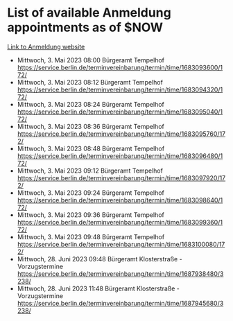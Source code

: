 # List of available Anmeldung appointments as of $NOW
[Link to Anmeldung website](https://service.berlin.de/terminvereinbarung/termin/tag.php?termin=1&anliegen[]=120686&dienstleisterlist=122210,122217,327316,122219,327312,122227,327314,122231,327346,122243,327348,122254,122252,329742,122260,329745,122262,329748,122271,327278,122273,327274,122277,327276,330436,122280,327294,122282,327290,122284,327292,122291,327270,122285,327266,122286,327264,122296,327268,150230,329760,122297,327286,122294,327284,122312,329763,122314,329775,122304,327330,122311,327334,122309,327332,317869,122281,327352,122279,329772,122283,122276,327324,122274,327326,122267,329766,122246,327318,122251,327320,122257,327322,122208,327298,122226,327300&herkunft=http%3A%2F%2Fservice.berlin.de%2Fdienstleistung%2F120686%2F)
- Mittwoch, 3. Mai 2023 08:00 Bürgeramt Tempelhof https://service.berlin.de/terminvereinbarung/termin/time/1683093600/172/
- Mittwoch, 3. Mai 2023 08:12 Bürgeramt Tempelhof https://service.berlin.de/terminvereinbarung/termin/time/1683094320/172/
- Mittwoch, 3. Mai 2023 08:24 Bürgeramt Tempelhof https://service.berlin.de/terminvereinbarung/termin/time/1683095040/172/
- Mittwoch, 3. Mai 2023 08:36 Bürgeramt Tempelhof https://service.berlin.de/terminvereinbarung/termin/time/1683095760/172/
- Mittwoch, 3. Mai 2023 08:48 Bürgeramt Tempelhof https://service.berlin.de/terminvereinbarung/termin/time/1683096480/172/
- Mittwoch, 3. Mai 2023 09:12 Bürgeramt Tempelhof https://service.berlin.de/terminvereinbarung/termin/time/1683097920/172/
- Mittwoch, 3. Mai 2023 09:24 Bürgeramt Tempelhof https://service.berlin.de/terminvereinbarung/termin/time/1683098640/172/
- Mittwoch, 3. Mai 2023 09:36 Bürgeramt Tempelhof https://service.berlin.de/terminvereinbarung/termin/time/1683099360/172/
- Mittwoch, 3. Mai 2023 09:48 Bürgeramt Tempelhof https://service.berlin.de/terminvereinbarung/termin/time/1683100080/172/
- Mittwoch, 28. Juni 2023 09:48 Bürgeramt Klosterstraße - Vorzugstermine https://service.berlin.de/terminvereinbarung/termin/time/1687938480/3238/
- Mittwoch, 28. Juni 2023 11:48 Bürgeramt Klosterstraße - Vorzugstermine https://service.berlin.de/terminvereinbarung/termin/time/1687945680/3238/
